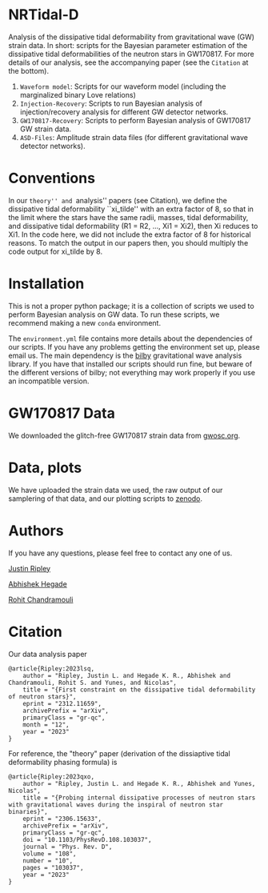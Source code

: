 # NRTidal-D

Analysis of the dissipative tidal deformability from gravitational wave (GW) strain data. 
In short: scripts for the Bayesian parameter estimation of the dissipative tidal deformabilities of the neutron stars in GW170817.
For more details of our analysis, see the accompanying paper (see the `Citation` at the bottom). 

1. `Waveform model`: Scripts for our waveform model (including the marginalized binary Love relations) 
2. `Injection-Recovery`: Scripts to run Bayesian analysis of injection/recovery analysis for different GW detector networks.  
3. `GW170817-Recovery`: Scripts to perform Bayesian analysis of GW170817 GW strain data. 
3. `ASD-Files`: Amplitude strain data files (for different gravitational wave detector networks). 

# Conventions

In our ``theory'' and ``analysis'' papers (see Citation), we define the dissipative tidal deformability ``xi_tilde'' with an extra factor of 8, so that in the limit where the stars have the same radii, masses, tidal deformability, and dissipative tidal deformability (R1 = R2, ..., Xi1 = Xi2), then Xi reduces to Xi1. 
In the code here, we did not include the extra factor of 8 for historical reasons.
To match the output in our papers then, you should multiply the code output for xi_tilde by 8. 

# Installation

This is not a proper python package; it is a collection of scripts we used to perform Bayesian analysis on GW data. 
To run these scripts, we recommend making a new `conda` environment. 

The `environment.yml` file contains more details about the dependencies of our scripts.
If you have any problems getting the environment set up, please email us.
The main dependency is the [bilby](https://lscsoft.docs.ligo.org/bilby/) gravitational wave analysis library. 
If you have that installed our scripts should run fine, but beware of the different versions of bilby; not everything may work properly if you use an incompatible version.

# GW170817 Data 

We downloaded the glitch-free GW170817 strain data from [gwosc.org](https://doi.org/10.7935/K5B8566F).

# Data, plots 

We have uploaded the strain data we used, the raw output of our samplering of that data, and our plotting scripts to [zenodo](https://doi.org/10.5281/zenodo.11626502).

# Authors

If you have any questions, please feel free to contact any one of us. 

[Justin Ripley](https://github.com/JLRipley314)

[Abhishek Hegade](https://github.com/AbhiHegade) 

[Rohit Chandramouli](https://github.com/rsc496)

# Citation

Our data analysis paper 
```
@article{Ripley:2023lsq,
    author = "Ripley, Justin L. and Hegade K. R., Abhishek and Chandramouli, Rohit S. and Yunes, and Nicolas",
    title = "{First constraint on the dissipative tidal deformability of neutron stars}",
    eprint = "2312.11659",
    archivePrefix = "arXiv",
    primaryClass = "gr-qc",
    month = "12",
    year = "2023"
}
```

For reference, the "theory" paper (derivation of the dissiaptive tidal deformability phasing formula) is
```
@article{Ripley:2023qxo,
    author = "Ripley, Justin L. and Hegade K. R., Abhishek and Yunes, Nicolas",
    title = "{Probing internal dissipative processes of neutron stars with gravitational waves during the inspiral of neutron star binaries}",
    eprint = "2306.15633",
    archivePrefix = "arXiv",
    primaryClass = "gr-qc",
    doi = "10.1103/PhysRevD.108.103037",
    journal = "Phys. Rev. D",
    volume = "108",
    number = "10",
    pages = "103037",
    year = "2023"
}
``` 
